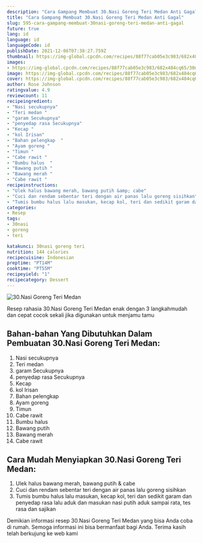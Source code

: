```yaml
---
description: "Cara Gampang Membuat 30.Nasi Goreng Teri Medan Anti Gagal"
title: "Cara Gampang Membuat 30.Nasi Goreng Teri Medan Anti Gagal"
slug: 595-cara-gampang-membuat-30nasi-goreng-teri-medan-anti-gagal
future: true
lang: id
language: id
languageCode: id
publishDate: 2021-12-06T07:38:27.759Z 
thumbnail: https://img-global.cpcdn.com/recipes/88f77cab05e3c983/682x484cq65/30nasi-goreng-teri-medan-foto-resep-utama.png
images:
- https://img-global.cpcdn.com/recipes/88f77cab05e3c983/682x484cq65/30nasi-goreng-teri-medan-foto-resep-utama.png
image: https://img-global.cpcdn.com/recipes/88f77cab05e3c983/682x484cq65/30nasi-goreng-teri-medan-foto-resep-utama.png
cover: https://img-global.cpcdn.com/recipes/88f77cab05e3c983/682x484cq65/30nasi-goreng-teri-medan-foto-resep-utama.png
author: Rose Johnson
ratingvalue: 4.9
reviewcount: 11
recipeingredient:
- "Nasi secukupnya"
- "Teri medan "
- "garam Secukupnya"
- "penyedap rasa Secukupnya"
- "Kecap "
- "kol Irisan"
- "Bahan pelengkap  "
- "Ayam goreng "
- "Timun "
- "Cabe rawit "
- "Bumbu halus  "
- "Bawang putih "
- "Bawang merah "
- "Cabe rawit "
recipeinstructions:
- "Ulek halus bawang merah, bawang putih &amp; cabe"
- "Cuci dan rendam sebentar teri dengan air panas lalu goreng sisihkan"
- "Tumis bumbu halus lalu masukan, kecap kol, teri dan sedikit garam dan penyedap rasa lalu aduk dan masukan nasi putih aduk sampai rata, tes rasa dan sajikan"
categories:
- Resep
tags:
- 30nasi
- goreng
- teri

katakunci: 30nasi goreng teri 
nutrition: 144 calories
recipecuisine: Indonesian
preptime: "PT14M"
cooktime: "PT55M"
recipeyield: "1"
recipecategory: Dessert
---
```



![30.Nasi Goreng Teri Medan](https://img-global.cpcdn.com/recipes/88f77cab05e3c983/682x484cq65/30nasi-goreng-teri-medan-foto-resep-utama.png)

Resep rahasia 30.Nasi Goreng Teri Medan  enak dengan 3 langkahmudah dan cepat cocok sekali jika digunakan untuk menjamu tamu

<!--inarticleads1-->

## Bahan-bahan Yang Dibutuhkan Dalam Pembuatan 30.Nasi Goreng Teri Medan:

1. Nasi secukupnya
1. Teri medan 
1. garam Secukupnya
1. penyedap rasa Secukupnya
1. Kecap 
1. kol Irisan
1. Bahan pelengkap  
1. Ayam goreng 
1. Timun 
1. Cabe rawit 
1. Bumbu halus  
1. Bawang putih 
1. Bawang merah 
1. Cabe rawit 



<!--inarticleads2-->

## Cara Mudah Menyiapkan 30.Nasi Goreng Teri Medan:

1. Ulek halus bawang merah, bawang putih &amp; cabe
1. Cuci dan rendam sebentar teri dengan air panas lalu goreng sisihkan
1. Tumis bumbu halus lalu masukan, kecap kol, teri dan sedikit garam dan penyedap rasa lalu aduk dan masukan nasi putih aduk sampai rata, tes rasa dan sajikan




Demikian informasi  resep 30.Nasi Goreng Teri Medan   yang bisa Anda coba di rumah. Semoga informasi ini bisa bermanfaat bagi Anda. Terima kasih telah berkujung ke web kami
